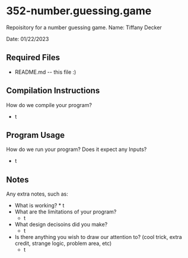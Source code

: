 # 352-number.guessing.game
Repoisitory for a number guessing game.
Name: Tiffany Decker

Date: 01/22/2023

## Required Files
* README.md -- this file :)

## Compilation Instructions
How do we compile your program?
* t

## Program Usage
How do we run your program? Does it expect any Inputs?
* t

## Notes
Any extra notes, such as:
* What is working?
      * t
* What are the limitations of your program?
  * t
* What design decisoins did you make?
  * t
* Is there anything you wish to draw our attention to? (cool trick, extra credit, strange logic, problem area, etc)
  * t
